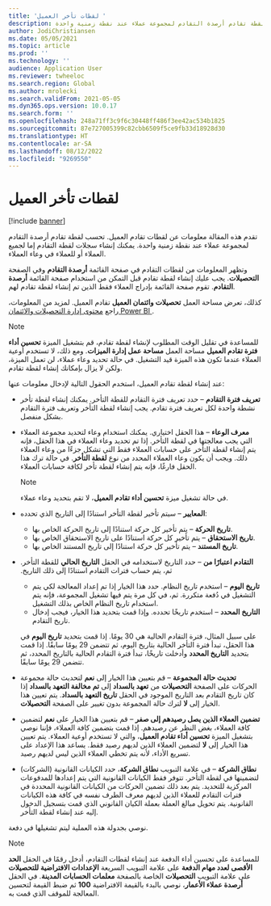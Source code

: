```yaml
---
title: 'لقطات تأخر العميل '
description: تقدم هذه المقالة معلومات عن لقطات تقادم العميل. تحسب لقطة تقادم أرصدة التقادم لمجموعة عملاء عند نقطة زمنية واحدة.
author: JodiChristiansen
ms.date: 05/05/2021
ms.topic: article
ms.prod: ''
ms.technology: ''
audience: Application User
ms.reviewer: twheeloc
ms.search.region: Global
ms.author: mrolecki
ms.search.validFrom: 2021-05-05
ms.dyn365.ops.version: 10.0.17
ms.search.form: ''
ms.openlocfilehash: 248a71ff3c9f6c30448ff486f3ee42ac534b1825
ms.sourcegitcommit: 87e727005399c82cbb6509f5ce9fb33d18928d30
ms.translationtype: HT
ms.contentlocale: ar-SA
ms.lasthandoff: 08/12/2022
ms.locfileid: "9269550"
---
```

# <a name="customer-aging-snapshots"></a>لقطات تأخر العميل 

[!include [banner](../includes/banner.md)]

تقدم هذه المقالة معلومات عن لقطات تقادم العميل. تحسب لقطة تقادم أرصدة التقادم لمجموعة عملاء عند نقطة زمنية واحدة. يمكنك إنشاء سجلات لقطة التقادم إما لجميع العملاء أو للعملاء في وعاء العملاء.

وتظهر المعلومات من لقطات التقادم في صفحة القائمة **أرصدة التقادم** وفي الصفحة **التحصيلات**. يجب عليك إنشاء لقطة تقادم قبل التمكن من استخدام صفحة القائمة **أرصدة التقادم**. تقوم صفحة القائمة بإدراج العملاء فقط الذين تم إنشاء لقطة تقادم لهم.

كذلك، تعرض مساحة العمل **تحصيلات وائتمان العميل** تقادم العميل. لمزيد من المعلومات، راجع [محتوى إدارة التحصيلات والائتمان Power BI ](credit-collections-power-bi.md).

> [!NOTE]
> للمساعدة في تقليل الوقت المطلوب لإنشاء لقطة تقادم، قم بتشغيل الميزة **تحسين أداء فترة تقادم العميل** مساحة العمل **مساحة عمل إدارة الميزات**. ومع ذلك، لا تستخدم أوعية العملاء عندما تكون هذه الميزة قيد التشغيل. في حالة تحديد وعاء عملاء، لن تعمل الميزة، ولكن لا يزال بإمكانك إنشاء لقطة تقادم.

عند إنشاء لقطة تقادم العميل، استخدم الحقول التالية لإدخال معلومات عنها:

- **تعريف فترة التقادم** – حدد تعريف فترة التقادم للقطة التأخر. يمكنك إنشاء لقطة تأخر نشطة واحدة لكل تعريف فترة تقادم. يجب إنشاء لقطة التأخر وتعريف فترة التقادم بشكل منفصل.
- **معرف الوعاء** – هذا الحقل اختياري. يمكنك استخدام وعاء لتحديد مجموعة العملاء التي يجب معالجتها في لقطة التأخر. إذا تم تحديد وعاء العملاء في هذا الحقل، فإنه يتم إنشاء لقطة التأخر على حسابات العملاء فقط التي تشكل جزءًا من وعاء العملاء ذلك. ويجب أن يكون وعاء العملاء المحدد من نوع **لقطة التأخر**. في حالة ترك هذا الحقل فارغًا، فإنه يتم إنشاء لقطة تأخر لكافة حسابات العملاء.

    > [!NOTE]
    > في حالة تشغيل ميزة **تحسين أداء تقادم العميل**، لا تقم بتحديد وعاء عملاء.

- **المعايير** – سيتم تأخير لقطة التأخر استنادًا إلى التاريخ الذي تحدده:

    - **تاريخ الحركة** – يتم تأخير كل حركة استنادًا إلى تاريخ الحركة الخاص بها.
    - **تاريخ الاستحقاق** – يتم تأخير كل حركة استنادًا على تاريخ الاستحقاق الخاص بها.
    - **تاريخ المستند** – يتم تأخير كل حركة استنادًا إلى تاريخ المستند الخاص بها.

- **التقادم اعتبارًا من‬‏‫** – حدد التاريخ لاستخدامه في الحقل **التاريخ الحالي** للقطة التأخر. ثم، يتم حساب فترات التقادم استنادًا إلى ذلك التاريخ. 

    - **تاريخ اليوم** – استخدم تاريخ النظام. حدد هذا الخيار إذا تم إعداد المعالجة لكي يتم التشغيل في دُفعة متكررة. ثم، في كل مرة يتم فيها تشغيل المجموعة، فإنه يتم استخدام تاريخ النظام الخاص بذلك التشغيل.
    - **التاريخ المحدد** – استخدم تاريخًا تحدده. وإذا قمت بتحديد هذا الخيار، فيجب إدخال تاريخ التقادم.

    على سبيل المثال، فترة التقادم الحالية هي 30 يومًا. إذا قمت بتحديد **تاريخ اليوم** في هذا الحقل، تبدأ فترة التأخر الحالية بتاريخ اليوم، ثم تتضمن 29 يومًا سابقًا. إذا قمت بتحديد **التاريخ المحدد** وأدخلت تاريخًا، تبدأ فترة التقادم الحالية بالتاريخ المحدد، ثم تتضمن 29 يومًا سابقًا.

- **تحديث حالة المجموعة** – قم بتعيين هذا الخيار إلى **نعم** لتحديث حالة مجموعة الحركات على الصفحة **التحصيلات** من **تعهد بالسداد** إلى **تم مخالفة التعهد بالسداد** إذا كان تاريخ التقادم بعد التاريخ الموجود في الحقل **تاريخ التعهد بالسداد**. يتم تعيين هذا الخيار إلى **لا** لترك حالة المجموعة بدون تغيير على الصفحة **التحصيلات**.
- **تضمين العملاء الذين يصل رصيدهم إلى صفر** – قم بتعيين هذا الخيار على **نعم** لتضمين كافة العملاء، بغض النظر عن رصيدهم. إذا قمت بتضمين كافة العملاء، فإننا نوصي بتشغيل الميزة **تحسين أداء تقادم العميل**، والتي لا تستخدم أوعية العملاء. يتم تعيين هذا الخيار إلى **لا** لتضمين العملاء الذين لديهم رصيد فقط. يساعد هذا الإعداد على تسريع الأداء، لأنه يتم تخطي العملاء الذين ليس لديهم رصيد.
- **نطاق الشركة** – في علامة التبويب **نطاق الشركة**، حدد الكيانات القانونية (الشركات) لتضمينها في لقطة التأخر. تتوفر فقط الكيانات القانونية التي يتم إعدادها للمدفوعات المركزية للتحديد. يتم بعد ذلك تضمين الحركات من الكيانات القانونية المحددة في فترات التقادم للعملاء الذين لديهم معرف الطرف نفسه في كافة هذه الكيانات القانونية. يتم تحويل مبالغ العملة بعملة الكيان القانوني الذي قمت بتسجيل الدخول إليه عند إنشاء لقطة التأخر.

نوصي بجدولة هذه العملية ليتم تشغيلها في دفعة.

> [!NOTE]
> للمساعدة على تحسين أداء الدفعة عند إنشاء لقطات التقادم، أدخل رقمًا في الحقل **الحد الأقصى لعدد مهام الدفعة** على علامة التبويب السريعة  **الإعدادات الافتراضية للتحصيلات** على علامة التبويب  **التحصيلات** الخاصة بالصفحة **معلمات الحسابات المدينة**. في الحقل **أرصدة عملاء الأعمار**، نوصي بالبدء بالقيمة الافتراضية **100** ثم ضبط القيمة لتحسين المعالجة للموقف الذي قمت به.

